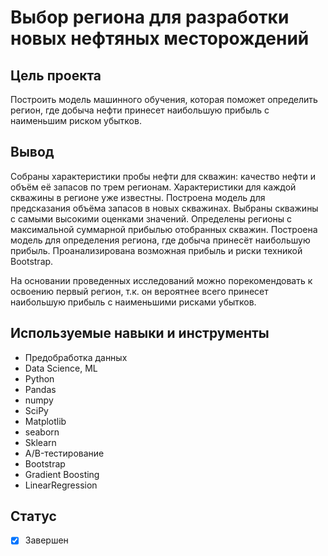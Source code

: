 # Выбор региона для разработки новых нефтяных месторождений

## Цель проекта

Построить модель машинного обучения, которая поможет определить регион, где добыча нефти принесет наибольшую прибыль с наименьшим риском убытков.


## Вывод

Собраны характеристики пробы нефти для скважин: качество нефти и объём её запасов по трем регионам. Характеристики для каждой скважины в регионе уже известны. 
Построена модель для предсказания объёма запасов в новых скважинах.
Выбраны скважины с самыми высокими оценками значений.
Определены регионы с максимальной суммарной прибылью отобранных скважин.
Построена модель для определения региона, где добыча принесёт наибольшую прибыль. Проанализирована возможная прибыль и риски техникой Bootstrap.  

На основании проведенных исследований можно порекомендовать к освоению первый регион, т.к. он вероятнее всего принесет наибольшую прибыль с наименьшими рисками убытков.


## Используемые навыки и инструменты

* Предобработка данных
* Data Science, ML
* Python
* Pandas
* numpy
* SciPy
* Matplotlib
* seaborn
* Sklearn
* A/B-тестирование
* Bootstrap
* Gradient Boosting
* LinearRegression

## Статус

- [x] Завершен